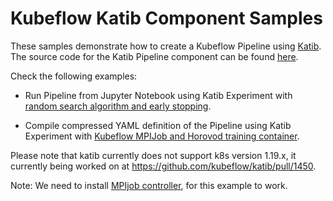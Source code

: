 # Kubeflow Katib Component Samples

These samples demonstrate how to create a Kubeflow Pipeline using
[Katib](https://github.com/kubeflow/katib).
The source code for the Katib Pipeline component can be found
[here](https://github.com/kubeflow/pipelines/blob/master/components/kubeflow/katib-launcher/src/launch_experiment.py).

Check the following examples:

- Run Pipeline from Jupyter Notebook using Katib Experiment with
  [random search algorithm and early stopping](early-stopping.ipynb).

- Compile compressed YAML definition of the Pipeline using Katib Experiment with
  [Kubeflow MPIJob and Horovod training container](mpi-job-horovod.py).

Please note that katib currently does not support k8s version 1.19.x,
it currently being worked on at https://github.com/kubeflow/katib/pull/1450.

Note: We need to install [MPIjob controller](https://github.com/kubeflow/mpi-operator), for this example to work.